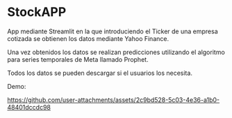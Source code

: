 # StockAPP
App mediante Streamlit en la que introduciendo el Ticker de una empresa cotizada se obtienen los datos mediante Yahoo Finance. 

Una vez obtenidos los datos se realizan predicciones utilizando el algoritmo para series temporales de Meta llamado Prophet.

Todos los datos se pueden descargar si el usuarios los necesita.

Demo: 

https://github.com/user-attachments/assets/2c9bd528-5c03-4e36-a1b0-48401dccdc98
